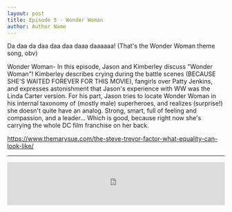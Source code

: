 ```yaml
---
layout: post
title: Episode 5 - Wonder Woman
author: Author Name
---
```

Da daa da daa daa daa daaa daaaaaa! (That's the Wonder Woman theme song, obv)

Wonder Woman- In this episode, Jason and Kimberley discuss "Wonder Woman"! Kimberley describes crying during the battle scenes (BECAUSE SHE'S WAITED FOREVER FOR THIS MOVIE), fangirls over Patty Jenkins, and expresses astonishment that Jason's experience with WW was the Linda Carter version. For his part, Jason tries to locate Wonder Woman in his internal taxonomy of (mostly male) superheroes, and realizes (surprise!) she doesn't quite have an analog. Strong, smart, full of feeling and compassion, and a leader... Which is good, because right now she's carrying the whole DC film franchise on her back.

<a href="https://www.themarysue.com/the-steve-trevor-factor-what-equality-can-look-like/">https://www.themarysue.com/the-steve-trevor-factor-what-equality-can-look-like/</a> 


----- 

<iframe src="https://www.podbean.com/media/player/xezaa-6ca49d?from=yiiadmin&skin=1&btn-skin=109&share=1&fonts=Helvetica&auto=0&download=0&rtl=0" scrolling="no" data-name="pb-iframe-player" frameborder="0" width="100%" height="100"></iframe>
